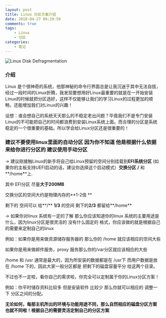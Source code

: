 ```yaml
---
layout: post
title: Linux 分区方案介绍
date: 2018-04-27 09:29:59
comments: true
tags: 
    - Linux
    - 分区
categories:
    - 笔记
---
```


![Linux Disk Defragmentation](https://ws1.sinaimg.cn/large/006tNbRwly1fwbm50affwj30jx09hq3z.jpg)

### 介绍
Linux 是个很神奇的系统，他那神秘的命令行界面总是让我沉迷于其中无法自拔，经过一段时间的Linux折腾，我发现要想用好Linux最重要的就是在一开始安装Linux的时候就把分区选好，这样不仅能够让我们的学习Linux的过程更加的顺畅，还能增加我们对Linux的兴趣！

<!-- more -->

设想：谁会想自己的系统天天那么的不稳定老出问题？毕竟我们不是专门安装Linux的不可能把自己的时间都浪费到安装Linux系统上面。而合理的分区是系统稳定的一个很重要的基础。所以学会给Linux分区还是很重要的！

### 建议不要使用linux里面的自动分区 因为你不知道 他是根据什么依据来给你进行分区的 建议使用手动分区

&rarr;  建议刚接触Linux的新手将自己给Linux预留的空间分别挂载到**EFI系统分区** (如果你的主板支持UEFI启动的话，建议你选择这个启动模式）**交换分区** **/** 和**/home**上.

其中 EFI分区 尽量**大于200MB**

交换分区的空间大约是物理内存的**1-2倍 **

剩下的 空间可以 给**/**  **1/3**  的空间 剩下的**2/3**  都留给**/home**

&rarr; 如果你对linux 系统有一定的了解 那么你应该知道你的linux 系统的主要用途是什么，因为linux分区是很灵活的 没有什么固定的 格式，你应该做的就是根据自己的需要来定制自己的linux

例如：如果你是用来做资源储存服务器的 那么你的  /home 就应该相应的空间大些

如果你是用来做邮件服务，proxy 服务那么你的/var分区就应该相应的大些

/home 和 /usr 通常是最大的，因为所安装的数据都是在 /usr下  而用户数据是放在 /home 下的，因此大家一般分区都是 把剩下的磁盘容量平分 给这两个目录。 

 不过也不一定啦，看你自己的需求啦，你完全可以定制属于你的Linux分区方案！ 

例如：你平时储存资料比较多 但是安装软件 比较少 那么你就可以相应的 调整一下 分区之间的分配。

**无论如何，每部主机所出的环境与功能用途不同，那么自然相应的磁盘分区方案 也就不同啦！根据自己的需要灵活定制自己的分区方案**
